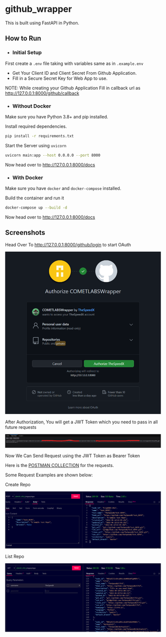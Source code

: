 # github_wrapper

This is built using FastAPI in Python.

## How to Run

- ### Initial Setup

First create a `.env` file taking with variables same as in `.example.env`

- Get Your Client ID and Client Secret From Github Application.
- Fill in a Secure Secret Key for Web App to use.

NOTE: While creating your Github Application Fill in callback url as <http://127.0.0.1:8000/github/callback>

- ### Without Docker

Make sure you have Python 3.8+ and pip installed.

Install required dependencies.

```bash
pip install -r requirements.txt
```

Start the Server using `uvicorn`

```bash
uvicorn main:app --host 0.0.0.0 --port 8000
```

Now head over to  <http://127.0.0.1:8000/docs>

- ### With Docker

Make sure you have `docker` and `docker-compose` installed.

Build the container and run it

```bash
docker-compose up --build -d
```

Now head over to  <http://127.0.0.1:8000/docs>

## Screenshots

Head Over To <http://127.0.0.1:8000/github/login> to start OAuth

![Github OAuth](img/oauth.png)

After Authorization, You will get a JWT Token which you need to pass in all future requests

![JWT Token](img/jwt_response.png)

Now We Can Send Request using the JWT Token as Bearer Token

Here is the [POSTMAN COLLECTION](https://www.getpostman.com/collections/a1cf49a6ecd2ccbd0f55) for the requests.

Some Request Examples are shown below:

Create Repo

![Create Repo](img/create_repo.png)

List Repo

![List Repo](img/list_repo.png)
